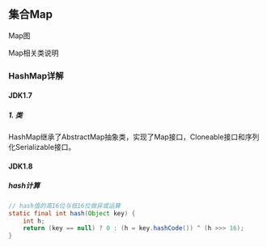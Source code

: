 ## 集合Map

Map图

Map相关类说明

### HashMap详解

#### JDK1.7 

##### 1. 类

HashMap继承了AbstractMap抽象类，实现了Map接口，Cloneable接口和序列化Serializable接口。



#### JDK1.8

##### hash计算

```java
// hash值的高16位与低16位做异或运算
static final int hash(Object key) {
    int h;
    return (key == null) ? 0 : (h = key.hashCode()) ^ (h >>> 16);
}
```





